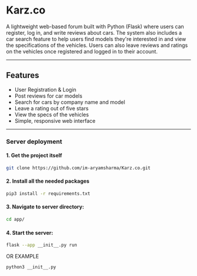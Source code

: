 # Karz.co

A lightweight web-based forum built with Python (Flask) where users can register, log in, and write reviews about cars. The system also includes a car search feature to help users find models they're interested in and view the specifications of the vehicles. Users can also leave reviews and ratings on the vehicles once registered and logged in to their account.

---

## Features

-  User Registration & Login
-  Post reviews for car models
-  Search for cars by company name and model
-  Leave a rating out of five stars
-  View the specs of the vehicles
-  Simple, responsive web interface
---

### Server deployment
#### 1. Get the project itself
```bash
git clone https://github.com/im-aryamsharma/Karz.co.git 
```
#### 2. Install all the needed packages
```bash
pip3 install -r requirements.txt
```
#### 3. Navigate to server directory:
```bash
cd app/
```
#### 4. Start the server:
```bash
flask --app __init__.py run
```
OR
EXAMPLE
```bash
python3 __init__.py
```
